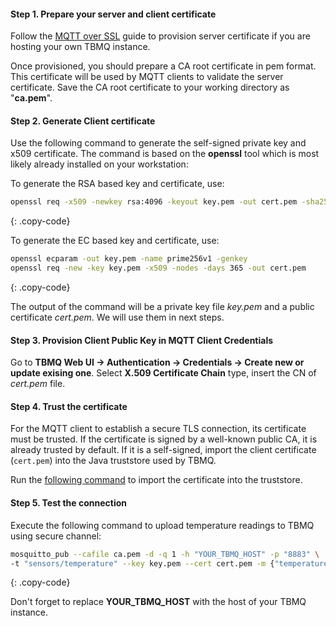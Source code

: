 
#### Step 1. Prepare your server and client certificate

Follow the [MQTT over SSL](/docs/mqtt-broker/security/mqtts/) guide to provision server certificate if you are hosting your own TBMQ instance.

Once provisioned, you should prepare a CA root certificate in pem format. This certificate will be used by MQTT clients to validate the server certificate.
Save the CA root certificate to your working directory as "**ca.pem**".

#### Step 2. Generate Client certificate

Use the following command to generate the self-signed private key and x509 certificate.
The command is based on the **openssl** tool which is most likely already installed on your workstation:

To generate the RSA based key and certificate, use:

```bash
openssl req -x509 -newkey rsa:4096 -keyout key.pem -out cert.pem -sha256 -days 365 -nodes
```
{: .copy-code}

To generate the EC based key and certificate, use:

```bash
openssl ecparam -out key.pem -name prime256v1 -genkey
openssl req -new -key key.pem -x509 -nodes -days 365 -out cert.pem 
```
{: .copy-code}

The output of the command will be a private key file *key.pem* and a public certificate *cert.pem*.
We will use them in next steps.

#### Step 3. Provision Client Public Key in MQTT Client Credentials

Go to **TBMQ Web UI -> Authentication -> Credentials -> Create new or update exising one**.
Select **X.509 Certificate Chain** type, insert the CN of *cert.pem* file.

#### Step 4. Trust the certificate

For the MQTT client to establish a secure TLS connection, its certificate must be trusted.
If the certificate is signed by a well-known public CA, it is already trusted by default.
If it is a self-signed, import the client certificate (`cert.pem`) into the Java truststore used by TBMQ.

Run the [following command](/docs/mqtt-broker/security/mqtts/#adding-certificate-into-java-truststore) to import the certificate into the truststore.

#### Step 5. Test the connection

Execute the following command to upload temperature readings to TBMQ using secure channel:

```bash
mosquitto_pub --cafile ca.pem -d -q 1 -h "YOUR_TBMQ_HOST" -p "8883" \
-t "sensors/temperature" --key key.pem --cert cert.pem -m {"temperature":25}
```
{: .copy-code}

Don't forget to replace **YOUR_TBMQ_HOST** with the host of your TBMQ instance.
